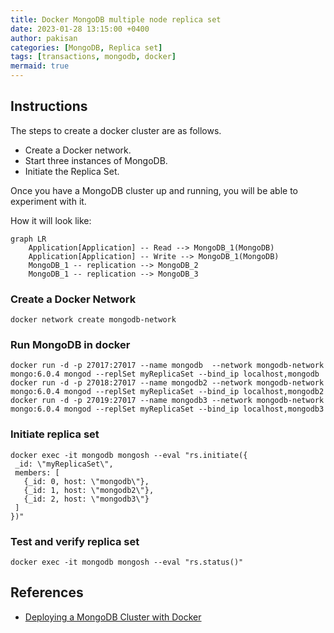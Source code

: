 ```yaml
---
title: Docker MongoDB multiple node replica set
date: 2023-01-28 13:15:00 +0400
author: pakisan
categories: [MongoDB, Replica set]
tags: [transactions, mongodb, docker]
mermaid: true
---
```


## Instructions

The steps to create a docker cluster are as follows.
- Create a Docker network.
- Start three instances of MongoDB.
- Initiate the Replica Set.

Once you have a MongoDB cluster up and running, you will be able to experiment with it.

How it will look like:

```mermaid
graph LR
    Application[Application] -- Read --> MongoDB_1(MongoDB)
    Application[Application] -- Write --> MongoDB_1(MongoDB)
    MongoDB_1 -- replication --> MongoDB_2
    MongoDB_1 -- replication --> MongoDB_3
```

### Create a Docker Network
```shell
docker network create mongodb-network
```

### Run MongoDB in docker
```shell
docker run -d -p 27017:27017 --name mongodb  --network mongodb-network mongo:6.0.4 mongod --replSet myReplicaSet --bind_ip localhost,mongodb
docker run -d -p 27018:27017 --name mongodb2 --network mongodb-network mongo:6.0.4 mongod --replSet myReplicaSet --bind_ip localhost,mongodb2
docker run -d -p 27019:27017 --name mongodb3 --network mongodb-network mongo:6.0.4 mongod --replSet myReplicaSet --bind_ip localhost,mongodb3
```

### Initiate replica set
```shell
docker exec -it mongodb mongosh --eval "rs.initiate({
 _id: \"myReplicaSet\",
 members: [
   {_id: 0, host: \"mongodb\"},
   {_id: 1, host: \"mongodb2\"},
   {_id: 2, host: \"mongodb3\"}
 ]
})"
```

### Test and verify replica set
```shell
docker exec -it mongodb mongosh --eval "rs.status()"
```

## References
- [Deploying a MongoDB Cluster with Docker](https://www.mongodb.com/compatibility/deploying-a-mongodb-cluster-with-docker)
